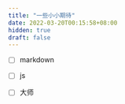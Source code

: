 ```yaml
---
title: "一些小小期待"
date: 2022-03-20T00:15:58+08:00
hidden: true
draft: false
---
```




- [ ] markdown
- [ ]   js

- [ ] 大师







​	





​	


